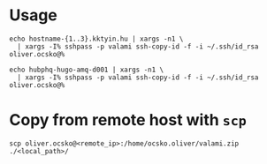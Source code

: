 # Usage

```shell
echo hostname-{1..3}.kktyin.hu | xargs -n1 \
  | xargs -I% sshpass -p valami ssh-copy-id -f -i ~/.ssh/id_rsa oliver.ocsko@%

echo hubphq-hugo-amq-d001 | xargs -n1 \
  | xargs -I% sshpass -p valami ssh-copy-id -f -i ~/.ssh/id_rsa oliver.ocsko@%
```

# Copy from remote host with    `scp`

```shell
scp oliver.ocsko@<remote_ip>:/home/ocsko.oliver/valami.zip ./<local_path>/
```
